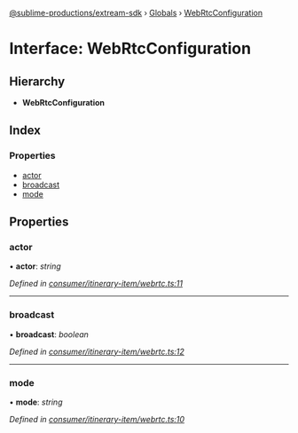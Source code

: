 [@sublime-productions/extream-sdk](../README.md) › [Globals](../globals.md) › [WebRtcConfiguration](webrtcconfiguration.md)

# Interface: WebRtcConfiguration

## Hierarchy

* **WebRtcConfiguration**

## Index

### Properties

* [actor](webrtcconfiguration.md#actor)
* [broadcast](webrtcconfiguration.md#broadcast)
* [mode](webrtcconfiguration.md#mode)

## Properties

###  actor

• **actor**: *string*

*Defined in [consumer/itinerary-item/webrtc.ts:11](https://github.com/Extream-SaaS/ex-sdk/blob/2aed8a2/src/consumer/itinerary-item/webrtc.ts#L11)*

___

###  broadcast

• **broadcast**: *boolean*

*Defined in [consumer/itinerary-item/webrtc.ts:12](https://github.com/Extream-SaaS/ex-sdk/blob/2aed8a2/src/consumer/itinerary-item/webrtc.ts#L12)*

___

###  mode

• **mode**: *string*

*Defined in [consumer/itinerary-item/webrtc.ts:10](https://github.com/Extream-SaaS/ex-sdk/blob/2aed8a2/src/consumer/itinerary-item/webrtc.ts#L10)*
